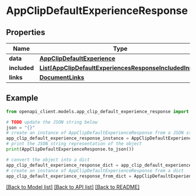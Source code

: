 # AppClipDefaultExperienceResponse


## Properties

Name | Type | Description | Notes
------------ | ------------- | ------------- | -------------
**data** | [**AppClipDefaultExperience**](AppClipDefaultExperience.md) |  | 
**included** | [**List[AppClipDefaultExperiencesResponseIncludedInner]**](AppClipDefaultExperiencesResponseIncludedInner.md) |  | [optional] 
**links** | [**DocumentLinks**](DocumentLinks.md) |  | 

## Example

```python
from openapi_client.models.app_clip_default_experience_response import AppClipDefaultExperienceResponse

# TODO update the JSON string below
json = "{}"
# create an instance of AppClipDefaultExperienceResponse from a JSON string
app_clip_default_experience_response_instance = AppClipDefaultExperienceResponse.from_json(json)
# print the JSON string representation of the object
print(AppClipDefaultExperienceResponse.to_json())

# convert the object into a dict
app_clip_default_experience_response_dict = app_clip_default_experience_response_instance.to_dict()
# create an instance of AppClipDefaultExperienceResponse from a dict
app_clip_default_experience_response_from_dict = AppClipDefaultExperienceResponse.from_dict(app_clip_default_experience_response_dict)
```
[[Back to Model list]](../README.md#documentation-for-models) [[Back to API list]](../README.md#documentation-for-api-endpoints) [[Back to README]](../README.md)


